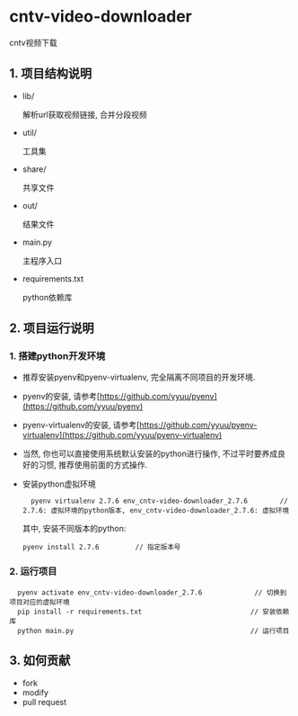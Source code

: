 # cntv-video-downloader
cntv视频下载

## 1. 项目结构说明
- lib/

	解析url获取视频链接, 合并分段视频
- util/

	工具集
- share/

	共享文件
- out/

	结果文件
- main.py

	主程序入口
- requirements.txt

	python依赖库

## 2. 项目运行说明
### 1. 搭建python开发环境
- 推荐安装pyenv和pyenv-virtualenv, 完全隔离不同项目的开发环境.
- pyenv的安装, 请参考[https://github.com/yyuu/pyenv](https://github.com/yyuu/pyenv)
- pyenv-virtualenv的安装, 请参考[https://github.com/yyuu/pyenv-virtualenv](https://github.com/yyuu/pyenv-virtualenv)
- 当然, 你也可以直接使用系统默认安装的python进行操作, 不过平时要养成良好的习惯, 推荐使用前面的方式操作.
- 安装python虚拟环境

  		pyenv virtualenv 2.7.6 env_cntv-video-downloader_2.7.6        // 2.7.6: 虚拟环境的python版本, env_cntv-video-downloader_2.7.6: 虚拟环境

  其中, 安装不同版本的python:

	  pyenv install 2.7.6         // 指定版本号

### 2. 运行项目

      pyenv activate env_cntv-video-downloader_2.7.6             // 切换到项目对应的虚拟环境
      pip install -r requirements.txt                 			// 安装依赖库
      python main.py                                  			// 运行项目

## 3. 如何贡献
- fork
- modify
- pull request
